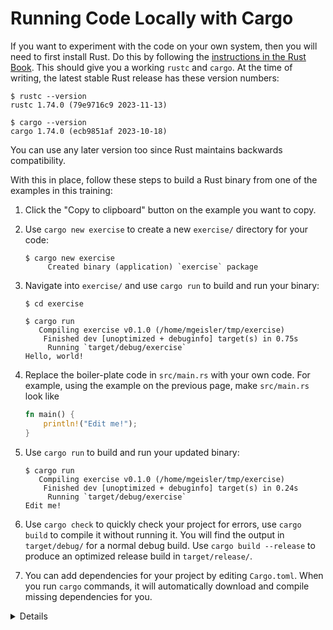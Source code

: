 # Running Code Locally with Cargo

If you want to experiment with the code on your own system, then you will need
to first install Rust. Do this by following the [instructions in the Rust
Book][1]. This should give you a working `rustc` and `cargo`. At the time of
writing, the latest stable Rust release has these version numbers:

```shell
$ rustc --version
rustc 1.74.0 (79e9716c9 2023-11-13)

$ cargo --version
cargo 1.74.0 (ecb9851af 2023-10-18)
```

You can use any later version too since Rust maintains backwards compatibility.

With this in place, follow these steps to build a Rust binary from one
of the examples in this training:

1. Click the "Copy to clipboard" button on the example you want to copy.

2. Use `cargo new exercise` to create a new `exercise/` directory for your code:

   ```shell
   $ cargo new exercise
        Created binary (application) `exercise` package
   ```

3. Navigate into `exercise/` and use `cargo run` to build and run your binary:

   ```shell
   $ cd exercise

   $ cargo run
      Compiling exercise v0.1.0 (/home/mgeisler/tmp/exercise)
       Finished dev [unoptimized + debuginfo] target(s) in 0.75s
        Running `target/debug/exercise`
   Hello, world!
   ```

4. Replace the boiler-plate code in `src/main.rs` with your own code. For
   example, using the example on the previous page, make `src/main.rs` look like

   ```rust
   fn main() {
       println!("Edit me!");
   }
   ```

5. Use `cargo run` to build and run your updated binary:

   ```shell
   $ cargo run
      Compiling exercise v0.1.0 (/home/mgeisler/tmp/exercise)
       Finished dev [unoptimized + debuginfo] target(s) in 0.24s
        Running `target/debug/exercise`
   Edit me!
   ```

6. Use `cargo check` to quickly check your project for errors, use `cargo build`
   to compile it without running it. You will find the output in `target/debug/`
   for a normal debug build. Use `cargo build --release` to produce an optimized
   release build in `target/release/`.

7. You can add dependencies for your project by editing `Cargo.toml`. When you
   run `cargo` commands, it will automatically download and compile missing
   dependencies for you.

[1]: https://doc.rust-lang.org/book/ch01-01-installation.html

   <details>

Try to encourage the class participants to install Cargo and use a
local editor. It will make their life easier since they will have a
normal development environment.

## Visual Studio Code as Rust IDE

- Install `Visual Studio Code` from the Frequentis Software Center
- Start Visual Studio Code
- Open the Extension view (`Ctrl+Shift+X`) or clicking the extension icon on the Activity Bar on the side vo VS Code.
- Search for the extension `rust-analyzer` and install it
- Search for the extension `CodeLLDB` and install it

</details>